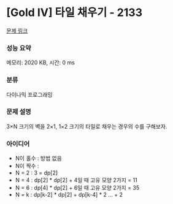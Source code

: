 # [Gold IV] 타일 채우기 - 2133 

[문제 링크](https://www.acmicpc.net/problem/2133) 

### 성능 요약

메모리: 2020 KB, 시간: 0 ms

### 분류

다이나믹 프로그래밍

### 문제 설명

<p>3×N 크기의 벽을 2×1, 1×2 크기의 타일로 채우는 경우의 수를 구해보자.</p>

### 아이디어

- N이 홀수 : 방법 없음
- N이 짝수 :
 - N = 2 : 3 = dp[2]
 - N = 4 : dp[2] * dp[2] + 4일 때 고유 모양 2가지 = 11
 - N = 6 : dp[4] * dp[2] + 6일 때 고유 모양 2가지 = 35
 - N = k : dp[k-2] * dp[2] + dp[k-4] * 2 ... + 2
